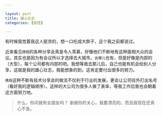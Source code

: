 ```yaml
---

layout: post
title: 雄心壮志
categories: [感悟]

---
```


有时候我觉着我这人挺贪的，想一口吃成大胖子，这个我之前都说过。

近来看见`携程`的各种分享会真是令人羡慕，好像他们不断地有这种面相大众的会议。其实也是因为有会议所以才选择去大城市。`去哪儿`也有，但是好像是内部的（大型），每个公司都有内部的吧。我想等我去那儿后，自己也能有机会给别人分享，这就是我的雄心壮志，我能想象的到，这肯定要付出很多的努力。

`携程`这种不断有技术分享会的做法不仅利于行业的发展，更会让公司往外打出名号（看好我的逻辑顺序）。这样的大公司为很多人做了表率，等我工作后我也会朝着这方面努力地。

> 什么，你问我有女朋友吗？
谢谢你的关心，我要漂亮的。而且我现在还真心不急。

